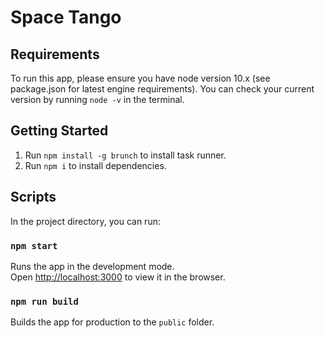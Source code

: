 # Space Tango

## Requirements

To run this app, please ensure you have node version 10.x (see package.json for latest engine requirements). You can check your current version by running `node -v` in the terminal.

## Getting Started

1. Run `npm install -g brunch` to install task runner.
2. Run `npm i` to install dependencies.

## Scripts

In the project directory, you can run:

### `npm start`

Runs the app in the development mode.<br>
Open [http://localhost:3000](http://localhost:3000) to view it in the browser.

### `npm run build`

Builds the app for production to the `public` folder.
